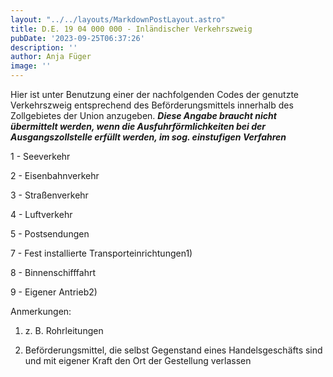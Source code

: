 ```yaml
---
layout: "../../layouts/MarkdownPostLayout.astro"
title: D.E. 19 04 000 000 - Inländischer Verkehrszweig
pubDate: '2023-09-25T06:37:26'
description: ''
author: Anja Füger
image: ''
---
```


Hier ist unter Benutzung einer der nachfolgenden Codes der genutzte Verkehrszweig entsprechend des Beförderungsmittels innerhalb des Zollgebietes der Union anzugeben. ***Diese Angabe braucht nicht übermittelt werden, wenn die Ausfuhrförmlichkeiten bei der Ausgangszollstelle erfüllt werden, im sog. einstufigen Verfahren***

1 - Seeverkehr

2 - Eisenbahnverkehr

3 - Straßenverkehr

4 - Luftverkehr

5 - Postsendungen

7 - Fest installierte Transporteinrichtungen1)

8 - Binnenschifffahrt

9 - Eigener Antrieb2)

Anmerkungen:

1) z. B. Rohrleitungen

2) Beförderungsmittel, die selbst Gegenstand eines Handelsgeschäfts sind und mit eigener Kraft den Ort der Gestellung verlassen
